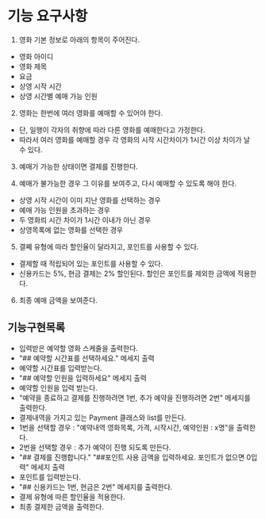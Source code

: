 ﻿# 기능 요구사항

1. 영화 기본 정보로 아래의 항목이 주어진다.
  - 영화 아이디
  - 영화 제목
  - 요금
  - 상영 시작 시간
  - 상영 시간별 예매 가능 인원
  
2. 영화는 한번에 여러 영화를 예매할 수 있어야 한다.
  - 단, 일행이 각자의 취향에 따라 다른 영화를 예매한다고 가정한다.
  - 따라서 여러 영화를 예매할 경우 각 영화의 시작 시간차이가 1시간 이상 차이가 날 수 있다.
  
3. 예매가 가능한 상태이면 결제를 진행한다.

4. 예매가 불가능한 경우 그 이유를 보여주고, 다시 예매할 수 있도록 해야 한다.
  - 상영 시작 시간이 이미 지난 영화를 선택하는 경우
  - 예매 가능 인원을 초과하는 경우
  - 두 영화릐 시간 차이가 1시간 이내가 아닌 경우
  - 상영목록에 없는 영화를 선택한 경우
5. 결쩨 유형에 따라 할인율이 달라지고, 포인트를 사용할 수 있다.
  - 결제할 때 적립되어 있는 포인트를 사용할 수 있다.
  - 신용카드는 5%, 현금 결제는 2% 할인된다. 할인은 포인트를 제외한 금액에 적용한다.
 
6. 최종 예매 금액을 보여준다.

## 기능구현목록
  - 입력받은 예약할 영화 스케줄을 출력한다.
  - "## 예약할 시간표를 선택하세요." 메세지 출력
  - 예약할 시간표를 입력받는다.
  - "## 예약할 인원을 입력하세요" 메세지 출력
  - 예약할 인원을 입력 받는다.
  - "예약을 종료하고 결제를 진행하려면 1번, 추가 예약을 진행하려면 2번" 메세지를 출력한다.
  - 결제내역을 가지고 있는 Payment 클래스와 list를 만든다.
  - 1번을 선택할 경우 : "예약내역 영화목록, 가격, 시작시간, 예약인원 : x명"을 출력한다.
  - 2번을 선택할 경우 : 추가 예약이 진행 되도록 만든다.
  - "## 결제를 진행합니다." "##포인트 사용 금액을 입력하세요. 포인트가 없으면 0입력" 메세지 출력
  - 포인트를 입력받는다.
  - "## 신용카드는 1번, 현금은 2번" 메세지를 출력한다.
  - 결제 유형에 따른 할인율을 적용한다.
  - 최종 결제한 금액을 출력한다.
